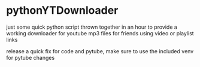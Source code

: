 # pythonYTDownloader
just some quick python script thrown together in an hour to provide a working downloader for youtube mp3 files for friends using video or playlist links

release a quick fix for code and pytube, make sure to use the included venv for pytube changes
